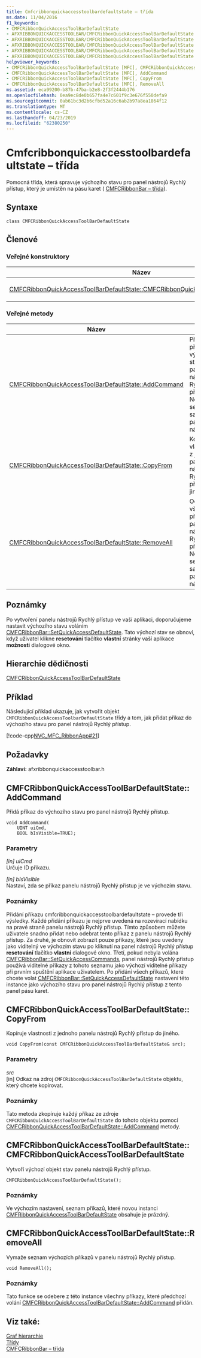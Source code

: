 ```yaml
---
title: Cmfcribbonquickaccesstoolbardefaultstate – třída
ms.date: 11/04/2016
f1_keywords:
- CMFCRibbonQuickAccessToolBarDefaultState
- AFXRIBBONQUICKACCESSTOOLBAR/CMFCRibbonQuickAccessToolBarDefaultState
- AFXRIBBONQUICKACCESSTOOLBAR/CMFCRibbonQuickAccessToolBarDefaultState::CMFCRibbonQuickAccessToolBarDefaultState
- AFXRIBBONQUICKACCESSTOOLBAR/CMFCRibbonQuickAccessToolBarDefaultState::AddCommand
- AFXRIBBONQUICKACCESSTOOLBAR/CMFCRibbonQuickAccessToolBarDefaultState::CopyFrom
- AFXRIBBONQUICKACCESSTOOLBAR/CMFCRibbonQuickAccessToolBarDefaultState::RemoveAll
helpviewer_keywords:
- CMFCRibbonQuickAccessToolBarDefaultState [MFC], CMFCRibbonQuickAccessToolBarDefaultState
- CMFCRibbonQuickAccessToolBarDefaultState [MFC], AddCommand
- CMFCRibbonQuickAccessToolBarDefaultState [MFC], CopyFrom
- CMFCRibbonQuickAccessToolBarDefaultState [MFC], RemoveAll
ms.assetid: eca99200-b87b-47ba-b2e8-2f3f2444b176
ms.openlocfilehash: 0ea9ec8de0b657fa4e7c601f9c3e676f550defa9
ms.sourcegitcommit: 0ab61bc3d2b6cfbd52a16c6ab2b97a8ea1864f12
ms.translationtype: MT
ms.contentlocale: cs-CZ
ms.lasthandoff: 04/23/2019
ms.locfileid: "62380250"
---
```

# <a name="cmfcribbonquickaccesstoolbardefaultstate-class"></a>Cmfcribbonquickaccesstoolbardefaultstate – třída

Pomocná třída, která spravuje výchozího stavu pro panel nástrojů Rychlý přístup, který je umístěn na pásu karet ( [CMFCRibbonBar – třída](../../mfc/reference/cmfcribbonbar-class.md)).

## <a name="syntax"></a>Syntaxe

```
class CMFCRibbonQuickAccessToolBarDefaultState
```

## <a name="members"></a>Členové

### <a name="public-constructors"></a>Veřejné konstruktory

|Název|Popis|
|----------|-----------------|
|[CMFCRibbonQuickAccessToolBarDefaultState::CMFCRibbonQuickAccessToolBarDefaultState](#cmfcribbonquickaccesstoolbardefaultstate)|Vytvoří `CMFCRibbonQuickAccessToolbarDefaultState` objektu.|

### <a name="public-methods"></a>Veřejné metody

|Název|Popis|
|----------|-----------------|
|[CMFCRibbonQuickAccessToolBarDefaultState::AddCommand](#addcommand)|Přidá příkaz do výchozího stavu pro panel nástrojů Rychlý přístup. Nezmění se samotný panel nástrojů.|
|[CMFCRibbonQuickAccessToolBarDefaultState::CopyFrom](#copyfrom)|Kopíruje vlastnosti z jednoho panelu nástrojů Rychlý přístup do jiného.|
|[CMFCRibbonQuickAccessToolBarDefaultState::RemoveAll](#removeall)|Odebere všechny příkazy z panelu nástrojů Rychlý přístup. Nezmění se samotný panel nástrojů.|

## <a name="remarks"></a>Poznámky

Po vytvoření panelu nástrojů Rychlý přístup ve vaší aplikaci, doporučujeme nastavit výchozího stavu voláním [CMFCRibbonBar::SetQuickAccessDefaultState](../../mfc/reference/cmfcribbonbar-class.md#setquickaccessdefaultstate). Tato výchozí stav se obnoví, když uživatel klikne **resetování** tlačítko **vlastní** stránky vaší aplikace **možnosti** dialogové okno.

## <a name="inheritance-hierarchy"></a>Hierarchie dědičnosti

[CMFCRibbonQuickAccessToolBarDefaultState](../../mfc/reference/cmfcribbonquickaccesstoolbardefaultstate-class.md)

## <a name="example"></a>Příklad

Následující příklad ukazuje, jak vytvořit objekt `CMFCRibbonQuickAccessToolbarDefaultState` třídy a tom, jak přidat příkaz do výchozího stavu pro panel nástrojů Rychlý přístup.

[!code-cpp[NVC_MFC_RibbonApp#21](../../mfc/reference/codesnippet/cpp/cmfcribbonquickaccesstoolbardefaultstate-class_1.cpp)]

## <a name="requirements"></a>Požadavky

**Záhlaví:** afxribbonquickaccesstoolbar.h

##  <a name="addcommand"></a>  CMFCRibbonQuickAccessToolBarDefaultState::AddCommand

Přidá příkaz do výchozího stavu pro panel nástrojů Rychlý přístup.

```
void AddCommand(
    UINT uiCmd,
    BOOL bIsVisible=TRUE);
```

### <a name="parameters"></a>Parametry

*[in] uiCmd*<br/>
Určuje ID příkazu.

*[in] bIsVisible*<br/>
Nastaví, zda se příkaz panelu nástrojů Rychlý přístup je ve výchozím stavu.

### <a name="remarks"></a>Poznámky

Přidání příkazu cmfcribbonquickaccesstoolbardefaultstate – provede tři výsledky. Každé přidání příkazu je nejprve uvedená na rozevírací nabídku na pravé straně panelu nástrojů Rychlý přístup. Tímto způsobem můžete uživatele snadno přidat nebo odebrat tento příkaz z panelu nástrojů Rychlý přístup. Za druhé, je obnovit zobrazit pouze příkazy, které jsou uvedeny jako viditelný ve výchozím stavu po kliknutí na panel nástrojů Rychlý přístup **resetování** tlačítko **vlastní** dialogové okno. Třetí, pokud nebyla volána [CMFCRibbonBar::SetQuickAccessCommands](../../mfc/reference/cmfcribbonbar-class.md#setquickaccesscommands), panel nástrojů Rychlý přístup používá viditelné příkazy z tohoto seznamu jako výchozí viditelné příkazy při prvním spuštění aplikace uživatelem. Po přidání všech příkazů, které chcete volat [CMFCRibbonBar::SetQuickAccessDefaultState](../../mfc/reference/cmfcribbonbar-class.md#setquickaccessdefaultstate) nastavení této instance jako výchozího stavu pro panel nástrojů Rychlý přístup z tento panel pásu karet.

##  <a name="copyfrom"></a>  CMFCRibbonQuickAccessToolBarDefaultState::CopyFrom

Kopíruje vlastnosti z jednoho panelu nástrojů Rychlý přístup do jiného.

```
void CopyFrom(const CMFCRibbonQuickAccessToolBarDefaultState& src);
```

### <a name="parameters"></a>Parametry

*src*<br/>
[in] Odkaz na zdroj `CMFCRibbonQuickAccessToolBarDefaultState` objektu, který chcete kopírovat.

### <a name="remarks"></a>Poznámky

Tato metoda zkopíruje každý příkaz ze zdroje `CMFCRibbonQuickAccessToolBarDefaultState` do tohoto objektu pomocí [CMFCRibbonQuickAccessToolBarDefaultState::AddCommand](#addcommand) metody.

##  <a name="cmfcribbonquickaccesstoolbardefaultstate"></a>  CMFCRibbonQuickAccessToolBarDefaultState::CMFCRibbonQuickAccessToolBarDefaultState

Vytvoří výchozí objekt stav panelu nástrojů Rychlý přístup.

```
CMFCRibbonQuickAccessToolBarDefaultState();
```

### <a name="remarks"></a>Poznámky

Ve výchozím nastavení, seznam příkazů, které novou instanci [CMFRibbonQuickAccessToolBarDefaultState](../../mfc/reference/cmfcribbonquickaccesstoolbardefaultstate-class.md) obsahuje je prázdný.

##  <a name="removeall"></a>  CMFCRibbonQuickAccessToolBarDefaultState::RemoveAll

Vymaže seznam výchozích příkazů v panelu nástrojů Rychlý přístup.

```
void RemoveAll();
```

### <a name="remarks"></a>Poznámky

Tato funkce se odebere z této instance všechny příkazy, které předchozí volání [CMFCRibbonQuickAccessToolBarDefaultState::AddCommand](#addcommand) přidán.

## <a name="see-also"></a>Viz také:

[Graf hierarchie](../../mfc/hierarchy-chart.md)<br/>
[Třídy](../../mfc/reference/mfc-classes.md)<br/>
[CMFCRibbonBar – třída](../../mfc/reference/cmfcribbonbar-class.md)
